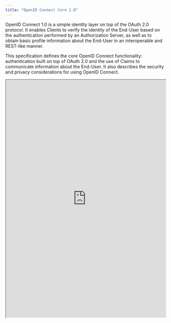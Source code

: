 ```yaml
---
title: "OpenID Connect Core 1.0"
---
```


OpenID Connect 1.0 is a simple identity layer on top of the OAuth 2.0 protocol. It enables Clients to verify the identity of the End-User based on the authentication performed by an Authorization Server, as well as to obtain basic profile information about the End-User in an interoperable and REST-like manner.

This specification defines the core OpenID Connect functionality: authentication built on top of OAuth 2.0 and the use of Claims to communicate information about the End-User. It also describes the security and privacy considerations for using OpenID Connect.

<iframe height="750" width="100%" src="https://ewelton.github.io/ktest/wiki.html#OpenID%20Connect%20Core%201.0"></iframe>
